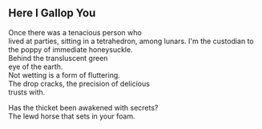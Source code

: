 Here I Gallop You
-----------------
Once there was a tenacious person who  
lived at parties, sitting in a tetrahedron, among lunars. I'm the custodian to the poppy of immediate honeysuckle.  
Behind the transluscent green  
eye of the earth.  
Not wetting is a form of fluttering.  
The drop cracks, the precision of delicious  
trusts with.  
  
Has the thicket been awakened with secrets?  
The lewd horse that sets in your foam.  
